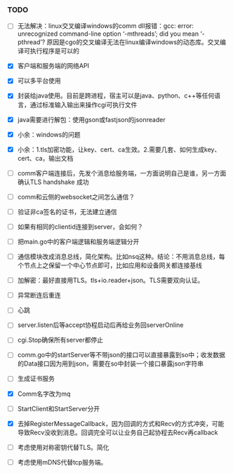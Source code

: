 ### TODO

- [ ] 无法解决：linux交叉编译windows的comm dll报错：gcc: error: unrecognized command-line option ‘-mthreads’; did you mean ‘-pthread’? 原因是cgo的交叉编译无法在linux编译windows的动态库。交叉编译可执行程序是可以的
- [x] 客户端和服务端的网络API
- [x] 可以多平台使用
- [x] 封装给java使用。目前是跨进程，宿主可以是java、python、c++等任何语言，通过标准输入输出来操作cgi可执行文件
- [x] java需要进行解包：使用gson或fastjson的jsonreader
- [x] 小余：windows的问题
- [x] 小余：1.tls加密功能，让key、cert、ca生效。2.需要几套、如何生成key、cert、ca，输出文档
- [ ] comm客户端连接后，先发个消息给服务端，一方面说明自己是谁，另一方面确认TLS handshake 成功
- [ ] comm和云侧的websocket之间怎么通信？
- [ ] 验证非ca签名的证书，无法建立通信
- [ ] 如果有相同的clientid连接到server，会如何？
- [ ] 把main.go中的客户端逻辑和服务端逻辑分开
- [ ] 通信模块改成消息总线，简化架构。比如nsq这种。结论：不用消息总线，每个节点上之保留一个中心节点即可，比如应用和设备网关都连接基线
- [ ] 加解密：最好直接用TLS。tls+io.reader+json。TLS需要双向认证。
- [ ] 异常断连后重连
- [ ] 心跳
- [ ] server.listen后等accept协程启动后再给业务回serverOnline
- [ ] cgi.Stop确保所有server都停止
- [ ] comm.go中的startServer等不带json的接口可以直接暴露到so中；收发数据的Data接口因为用到json，需要在so中封装一个接口暴露json字符串
- [ ] 生成证书服务

- [x] Comm名字改为mq
- [ ] StartClient和StartServer分开
- [x] 去掉RegisterMessageCallback，因为回调的方式和Recv的方式冲突，可能导致Recv没收到消息。回调完全可以让业务自己起协程去Recv再callback
- [ ] 考虑使用对称密钥代替TLS。简化
- [ ] 考虑使用mDNS代替tcp服务端。
